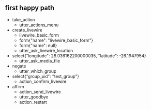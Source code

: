 ## first happy path
* take_action
    - utter_actions_menu
* create_livewire
    - livewire_basic_form
    - form{"name": "livewire_basic_form"}
    - form{"name": null}
    - utter_ask_livewire_location
* select{"longitude": 28.036162200000035, "latitude": -26.1947954}
    - utter_ask_media_file
* negate
    - utter_which_group
* select{"group_uid": "test_group"}
    - action_confirm_livewire
* affirm
    - action_send_livewire
    - utter_goodbye
    - action_restart